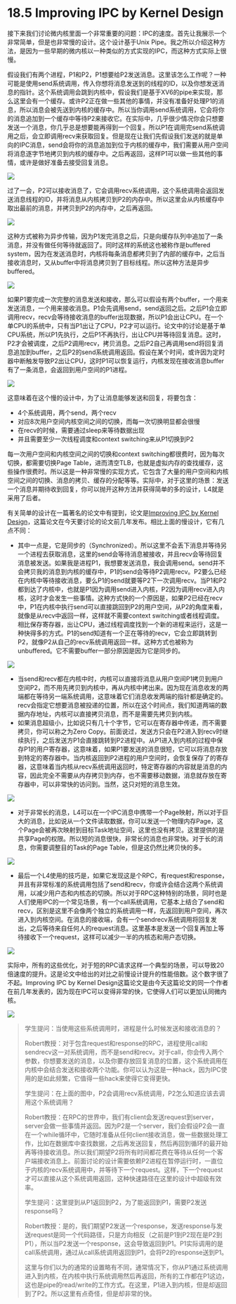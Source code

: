 # 18.5 Improving IPC by Kernel Design

接下来我们讨论微内核里面一个非常重要的问题：IPC的速度。首先让我展示一个非常简单，但是也非常慢的设计。这个设计基于Unix Pipe。我之所以介绍这种方法，是因为一些早期的微内核以一种类似的方式实现的IPC，而这种方式实际上很慢。

假设我们有两个进程，P1和P2，P1想要给P2发送消息。这里该怎么工作呢？一种可能是使用send系统调用，传入你想将消息发送到的线程的ID，以及你想发送消息的指针。这个系统调用会跳到内核中，假设我们是基于XV6的pipe来实现，那么这里会有一个缓存。或许P2正在做一些其他的事情，并没有准备好处理P1的消息，所以消息会被先送到内核的缓存中。所以当你调用send系统调用，它会将你的消息追加到一个缓存中等待P2来接收它。在实际中，几乎很少情况你会只想要发送一个消息，你几乎总是想要能再得到一个回复。所以P1在调用完send系统调用之后，会立即调用recv来获取回复。但是现在让我们先假设我们发送的就是单向的IPC消息，send会将你的消息追加到位于内核的缓存中，我们需要从用户空间将消息逐字节地拷贝到内核的缓存中。之后再返回，这样P1可以做一些其他的事情，或许是做好准备去接受回复消息。

![](http://cdn.oyjy.top/copydir/2021-06-08-12:18:10--3452019382356344878)

过了一会，P2可以接收消息了，它会调用recv系统调用，这个系统调用会返回发送消息线程的ID，并将消息从内核拷贝到P2的内存中。所以这里会从内核缓存中取出最前的消息，并拷贝到P2的内存中，之后再返回。

![](http://cdn.oyjy.top/copydir/2021-06-08-12:18:10--4258139045574109721)

这种方式被称为异步传输，因为P1发完消息之后，只是向缓存队列中追加了一条消息，并没有做任何等待就返回了。同时这样的系统这也被称作是buffered system，因为在发送消息时，内核将每条消息都拷贝到了内部的缓存中，之后当接收消息时，又从buffer中将消息拷贝到了目标线程。所以这种方法是异步buffered。

![](http://cdn.oyjy.top/copydir/2021-06-08-12:18:10-7227472709241537004)

如果P1要完成一次完整的消息发送和接收，那么可以假设有两个buffer，一个用来发送消息，一个用来接收消息。P1会先调用send，send返回之后。之后P1会立即调用recv，recv会等待接收消息的buffer出现数据，所以P1会出让CPU。在一个单CPU的系统中，只有当P1出让了CPU，P2才可以运行。论文中的讨论是基于单CPU系统，所以P1先执行，之后P1不再执行，出让CPU并等待回复消息。这时，P2才会被调度，之后P2调用recv，拷贝消息。之后P2自己再调用send将回复消息追加到buffer，之后P2的send系统调用返回。假设在某个时间，或许因为定时器中断触发导致P2出让CPU，这时P1可以恢复运行，内核发现在接收消息buffer有了一条消息，会返回到用户空间的P1进程。

![](http://cdn.oyjy.top/copydir/2021-06-08-12:18:10--6258210636464938339)

这意味着在这个慢的设计中，为了让消息能够发送和回复，将要包含：

* 4个系统调用，两个send，两个recv
* 对应8次用户空间内核空间之间的切换，而每一次切换明显都会很慢
* 在recv的时候，需要通过sleep来等待数据出现
* 并且需要至少一次线程调度和context switching来从P1切换到P2

每一次用户空间和内核空间之间的切换和context switching都很费时，因为每次切换，都需要切换Page Table，进而清空TLB，也就是虚拟内存的查找缓存，这些操作很费时。所以这是一种非常慢的实现方式，它包含了大量的用户空间和内核空间之间的切换、消息的拷贝、缓存的分配等等。实际中，对于这里的场景：发送一个消息并期待收到回复，你可以抛开这种方法并获得简单的多的设计，L4就是采用了后者。

有关简单的设计在一篇著名的论文中有提到，论文是[Improving IPC by Kernel Design](https://www.cse.unsw.edu.au/~cs9242/19/papers/Liedtke_93.pdf)，这篇论文在今天要讨论的论文前几年发布。相比上面的慢设计，它有几点不同：

* 其中一点是，它是同步的（Synchronized）。所以这里不会丢下消息并等待另一个进程去获取消息，这里的send会等待消息被接收，并且recv会等待回复消息被发送。如果我是进程P1，我想要发送消息，我会调用send。send并不会拷贝我的消息到内核的缓存中，P1的send会等待P2调用recv。P2要么已经在内核中等待接收消息，要么P1的send就要等P2下一次调用recv。当P1和P2都到达了内核中，也就是P1因为调用send进入内核，P2因为调用recv进入内核，这时才会发生一些事情。这种方式快的一个原因是，如果P2已经在recv中，P1在内核中执行send可以直接跳回到P2的用户空间，从P2的角度来看，就像是从recv中返回一样，这样就不需要context switching或者线程调度。相比保存寄存器，出让CPU，通过线程调度找到一个新的进程来运行，这是一种快得多的方式。P1的send知道有一个正在等待的recv，它会立即跳转到P2，就像P2从自己的recv系统调用返回一样。这种方式也被称为unbuffered。它不需要buffer一部分原因是因为它是同步的。

![](http://cdn.oyjy.top/copydir/2021-06-08-12:18:10-243741096139808984)

* 当send和recv都在内核中时，内核可以直接将消息从用户空间P1拷贝到用户空间P2，而不用先拷贝到内核中，再从内核中拷出来。因为现在消息收发的两端都在等待另一端系统调用，这意味着它们消息收发两端的指针都是确定的。recv会指定它想要消息被投递的位置，所以在这个时间点，我们知道两端的数据内存地址，内核可以直接拷贝消息，而不是需要先拷贝到内核。
* 如果消息超级小，比如说只有几十个字节，它可以在寄存器中传递，而不需要拷贝，你可以称之为Zero Copy。前面说过，发送方只会在P2进入到recv时继续执行，之后发送方P1会直接跳转到P2进程中。从P1进入到内核的过程中保存P1的用户寄存器，这意味着，如果P1要发送的消息很短，它可以将消息存放到特定的寄存器中。当内核返回到P2进程的用户空间时，会恢复保存了的寄存器，这意味着当内核从recv系统调用返回时，特定寄存器的内容就是消息的内容，因此完全不需要从内存拷贝到内存，也不需要移动数据，消息就存放在寄存器中，可以非常快的访问到。当然，这只对短的消息生效。

![](http://cdn.oyjy.top/copydir/2021-06-08-12:18:10--4112428986103676009)

* 对于非常长的消息，L4可以在一个IPC消息中携带一个Page映射，所以对于巨大的消息，比如说从一个文件读取数据，你可以发送一个物理内存Page，这个Page会被再次映射到目标Task地址空间，这里也没有拷贝。这里提供的是共享Page的权限。所以短的消息很快，非常长的消息也非常快。对于长的消息，你需要调整目的Task的Page Table，但是这仍然比拷贝快的多。

![](http://cdn.oyjy.top/copydir/2021-06-08-12:18:11--606367179480665461)

* 最后一个L4使用的技巧是，如果它发现这是个RPC，有request和response，并且有非常标准的系统调用包括了send和recv，你或许会结合这两个系统调用，以减少用户态和内核态的切换。所以对于RPC这种特别的场景，同时也是人们使用IPC的一个常见场景，有一个call系统调用，它基本上结合了send和recv，区别是这里不会像两个独立的系统调用一样，先返回到用户空间，再次进入到内核空间。在消息的接收端，会有一个sendrecv系统调用将回复发出，之后等待来自任何人的request消息。这里基本是发送一个回复再加上等待接收下一个request，这样可以减少一半的内核态和用户态切换。

![](http://cdn.oyjy.top/copydir/2021-06-08-12:18:11--5895230550017990275)

实际中，所有的这些优化，对于短的RPC请求这样一个典型的场景，可以导致20倍速度的提升。这是论文中给出的对比之前慢设计提升的性能倍数。这个数字很了不起。Improving  IPC by Kernel Design这篇论文是由今天这篇论文的同一个作者在前几年发表的，因为现在IPC可以变得非常的快，它使得人们可以更加认同微内核。

![](http://cdn.oyjy.top/copydir/2021-06-08-12:18:11-3486102797314285183)

> 学生提问：当使用这些系统调用时，进程是什么时候发送和接收消息的？
>
> Robert教授：对于包含request和response的RPC，进程使用call和sendrecv这一对系统调用，而不是send和recv。对于call，你会传入两个参数，你想要发送的消息，以及你要存放回复消息的位置，这个系统调用在内核中会结合发送和接收两个功能。你可以认为这是一种hack，因为IPC使用的是如此频繁，它值得一些hack来使得它变得更快。
>
> 学生提问：在上面的图中，P2会调用recv系统调用，P2怎么知道应该去调用这个系统调用？
>
> Robert教授：在RPC的世界中，我们有client会发送request到server，server会做一些事情并返回。因为P2是一个server，我们会假设P2会一直在一个while循环中，它随时准备从任何client接收消息，做一些数据处理工作，比如在数据库中查找数据，之后再发送回复，然后再回到循环的最开始再等待接收消息。所以我们期望P2将所有时间都花费在等待从任何一个客户端接收消息上。前面讨论的设计需要依赖P2进程在暂停运行时，一直位于内核的recv系统调用中，并等待下一个request。这样，下一个request才可以直接从这个系统调用返回，这种快速路径在这里的设计中超级有效率。
>
> 学生提问：这里提到从P1返回到P2，为了能返回到P1，需要P2发送response吗？
>
> Robert教授：是的，我们期望P2发送一个response，发送response与发送request是同一个代码路径，只是方向相反（之前是P1到P2现在是P2到P1），所以当P2发送一个response，这会导致返回到P1。P1实际调用的是call系统调用，通过从call系统调用返回到P1，会将P2的response送到P1。
>
> 这里与你们以为的通常的设置略有不同，通常情况下，你从P1通过系统调用进入到内核，在内核中执行系统调用然后再返回，所有的工作都在P1这边，这也是pipe的read/write的工作方式。在这里，P1进入到内核，但是却返回到了P2。所以这里有点奇怪，但是却非常的快。


